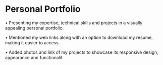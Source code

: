 # Personal Portfolio 

• Presenting my expertise, technical skills and projects in a visually appealing personal portfolio.

• Mentioned my web links along with an option to download my resume, making it easier to access.

• Added photos and link of my projects to showcase its responsive design, appearance and functionalit


